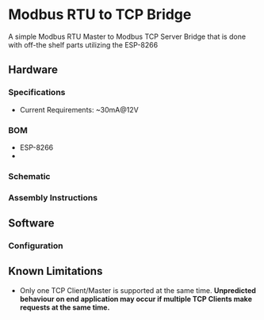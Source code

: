 # Modbus RTU to TCP Bridge
A simple Modbus RTU Master to Modbus TCP Server Bridge that is done with off-the shelf parts utilizing the ESP-8266

## Hardware
### Specifications
  - Current Requirements: ~30mA@12V
### BOM
 - ESP-8266
 - 
### Schematic
### Assembly Instructions
## Software
### Configuration

## Known Limitations
 - Only one TCP Client/Master is supported at the same time. **Unpredicted behaviour on end application may occur if multiple TCP Clients make requests at the same time.**
